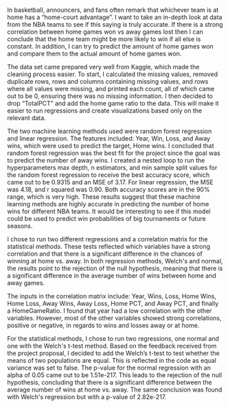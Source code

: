 In basketball, announcers, and fans often remark that whichever team is at home has a “home-court advantage”. I want to take an in-depth look at data from the NBA teams to see if this saying is truly accurate.  If there is a strong correlation between home games won vs away games lost then I can conclude that the home team might be more likely to win if all else is constant. In addition, I can try to predict the amount of home games won and compare them to the actual amount of home games won.

The data set came prepared very well from Kaggle, which made the cleaning process easier. To start, I calculated the missing values, removed duplicate rows, rows and columns containing missing values, and rows where all values were missing, and printed each count, all of which came out to be 0, ensuring there was no missing information. I then decided to drop “TotalPCT” and add the home game ratio to the data. This will make it easier to run regressions and create visualizations based only on the relevant data.

The two machine learning methods used were random forest regression and linear regression. The features included: Year, Win, Loss, and Away wins, which were used to predict the target, Home wins. I concluded that random forest regression was the best fit for the project since the goal was to predict the number of away wins. I created a nested loop to run the hyperparameters max depth, n estimators, and min sample split values for the random forest regression to receive the best accuracy score, which came out to be 0.9315 and an MSE of 3.17. For linear regression, the MSE was 4.18, and r squared was 0.90. Both accuracy scores are in the 90% range, which is very high. These results suggest that these machine learning methods are highly accurate in predicting the number of home wins for different NBA teams. It would be interesting to see if this model could be used to predict win probabilities of big tournaments or future seasons.

I chose to run two different regressions and a correlation matrix for the statistical methods. These tests reflected which variables have a strong correlation and that there is a significant difference in the chances of winning at home vs. away. In both regression methods, Welch's and normal, the results point to the rejection of the null hypothesis, meaning that there is a significant difference in the average number of wins between home and away games. 

The inputs in the correlation matrix include: Year, Wins, Loss, Home Wins, Home Loss, Away Wins, Away Loss, Home PCT, and Away PCT, and finally a HomeGameRatio. I found that year had a low correlation with the other variables. However, most of the other variables showed strong correlations, positive or negative, in regards to wins and losses away or at home.

For the statistical methods, I chose to run two regressions, one normal and one with the Welch's t-test method. Based on the feedback received from the project proposal, I decided to add the Welch’s t-test to test whether the means of two populations are equal. This is reflected in the code as equal variance was set to false. The p-value for the normal regression with an alpha of 0.05 came out to be 1.51e-217. This leads to the rejection of the null hypothesis, concluding that there is a significant difference between the average number of wins at home vs. away. The same conclusion was found with Welch's regression but with a p-value of 2.82e-217.

